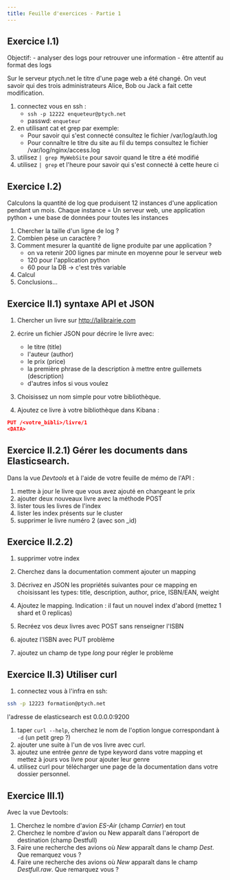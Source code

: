 ```yaml
---
title: Feuille d'exercices - Partie 1
---
```


## Exercice I.1)

Objectif:
    - analyser des logs pour retrouver une information
    - être attentif au format des logs

Sur le serveur ptych.net le titre d'une page web a été changé. On veut savoir qui des trois administrateurs Alice, Bob ou Jack a fait cette modification.

1. connectez vous en ssh :
    - ```ssh -p 12222 enqueteur@ptych.net```
    - passwd: `enqueteur`
1. en utilisant cat et grep par exemple:
    - Pour savoir qui s'est connecté consultez le fichier /var/log/auth.log
    - Pour connaître le titre du site au fil du temps consultez le fichier /var/log/nginx/access.log
1. utilisez `| grep MyWebSite` pour savoir quand le titre a été modifié
1. utilisez `| grep` et l'heure pour savoir qui s'est connecté à cette heure ci


## Exercice I.2)

Calculons la quantité de log que produisent 12 instances d'une application pendant un mois.
Chaque instance = Un serveur web, une application python + une base de données pour toutes les instances

1. Chercher la taille d'un ligne de log ?
1. Combien pèse un caractère ?
1. Comment mesurer la quantité de ligne produite par une application ?
    - on va retenir 200 lignes par minute en moyenne pour le serveur web
    - 120 pour l'application python
    - 60 pour la DB -> c'est très variable
1. Calcul
1. Conclusions...


## Exercice II.1) syntaxe API et JSON

1. Chercher un livre sur http://lalibrairie.com
1. écrire un fichier JSON pour décrire le livre avec:
    - le titre (title)
    - l'auteur (author)
    - le prix (price)
    - la première phrase de la description à mettre entre guillemets (description)
    - d'autres infos si vous voulez

1. Choisissez un nom simple pour votre bibliothèque.
1. Ajoutez ce livre à votre bibliothèque dans Kibana : 

```json
PUT /<votre_bibli>/livre/1
<DATA>
```


## Exercice II.2.1) Gérer les documents dans Elasticsearch.

Dans la vue *Devtools* et à l'aide de votre feuille de mémo de l'API :

1. mettre à jour le livre que vous avez ajouté en changeant le prix
1. ajouter deux nouveaux livre avec la méthode POST
1. lister tous les livres de l'index
1. lister les index présents sur le cluster
1. supprimer le livre numéro 2 (avec son _id)


## Exercice II.2.2)

1. supprimer votre index
1. Cherchez dans la documentation comment ajouter un mapping
1. Décrivez en JSON les propriétés suivantes pour ce mapping en choisissant  les types: title, description, author, price, ISBN/EAN, weight

1. Ajoutez le mapping. Indication : il faut un nouvel index d'abord (mettez 1 shard et 0 replicas)

1. Recréez vos deux livres avec POST sans renseigner l'ISBN
1. ajoutez l'ISBN avec PUT problème
1. ajoutez un champ de type *long* pour régler le problème


## Exercice II.3) Utiliser curl

1. connectez vous à l'infra en ssh:
```bash
ssh -p 12223 formation@ptych.net
```
l'adresse de elasticsearch est 0.0.0.0:9200

1. taper `curl --help`, cherchez le nom de l'option longue correspondant à `-d` (un petit grep ?)
1. ajouter une suite à l'un de vos livre avec curl.
1. ajoutez une entrée *genre* de type keyword dans votre mapping et mettez à jours vos livre pour ajouter leur genre
1. utilisez curl pour télécharger une page de la documentation dans votre dossier personnel.


## Exercice III.1)

Avec la vue Devtools:
1. Cherchez le nombre d'avion *ES-Air* (champ *Carrier*) en tout
1. Cherchez le nombre d'avion ou New apparaît dans l'aéroport de destination (champ Destfull)
1. Faire une recherche des avions où *New* apparaît dans le champ *Dest*. Que remarquez vous ?
1. Faire une recherche des avions où *New* apparaît dans le champ *Destfull.raw*. Que remarquez vous ?